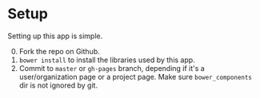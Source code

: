 # Setup

Setting up this app is simple.

0. Fork the repo on Github.
0. `bower install` to install the libraries used by this app.
0. Commit to `master` or `gh-pages` branch, depending if it's a user/organization page or a project page. Make sure `bower_components` dir is not ignored by git.
